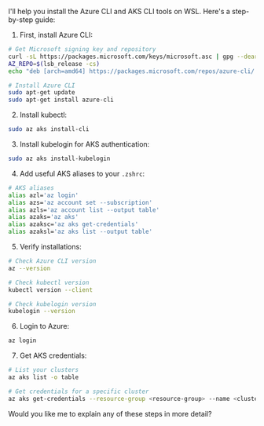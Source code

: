 I'll help you install the Azure CLI and AKS CLI tools on WSL. Here's a step-by-step guide:

1. First, install Azure CLI:
```bash
# Get Microsoft signing key and repository
curl -sL https://packages.microsoft.com/keys/microsoft.asc | gpg --dearmor | sudo tee /etc/apt/trusted.gpg.d/microsoft.gpg > /dev/null
AZ_REPO=$(lsb_release -cs)
echo "deb [arch=amd64] https://packages.microsoft.com/repos/azure-cli/ $AZ_REPO main" | sudo tee /etc/apt/sources.list.d/azure-cli.list

# Install Azure CLI
sudo apt-get update
sudo apt-get install azure-cli
```

2. Install kubectl:
```bash
sudo az aks install-cli
```

3. Install kubelogin for AKS authentication:
```bash
sudo az aks install-kubelogin
```

4. Add useful AKS aliases to your `.zshrc`:
```bash
# AKS aliases
alias azl='az login'
alias azs='az account set --subscription'
alias azls='az account list --output table'
alias azaks='az aks'
alias azaksc='az aks get-credentials'
alias azaksl='az aks list --output table'
```

5. Verify installations:
```bash
# Check Azure CLI version
az --version

# Check kubectl version
kubectl version --client

# Check kubelogin version
kubelogin --version
```

6. Login to Azure:
```bash
az login
```

7. Get AKS credentials:
```bash
# List your clusters
az aks list -o table

# Get credentials for a specific cluster
az aks get-credentials --resource-group <resource-group> --name <cluster-name>
```

Would you like me to explain any of these steps in more detail?
